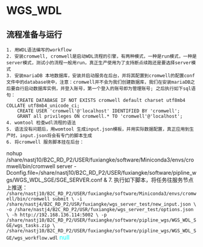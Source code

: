 # WGS_WDL

## 流程准备与运行
    1. 用WDL语法编写的workflow
    2. 安装cromwell, cromwell是启动WDL流程的引擎，有两种模式，一种是run模式，一种是server模式，测试小的流程一般用run，真正生产使用为了支持断点续跑还是要选择server模式
    3. 安装mariaDB 本地数据库，安装并启动服务在后台，并将其配置到cromwell的配置conf文件中的database块中，注意：cromwell并不会为我们创建数据库，我们在安装mariaDB之后要自行启动数据库实例，并登入账号，第一个登入的账号即为管理账号; 之后执行如下sql语句：
        CREATE DATABASE IF NOT EXISTS cromwell default charset utf8mb4 COLLATE utf8mb4_unicode_ci;
        CREATE USER 'cromwell'@'localhost' IDENTIFIED BY 'cromwell';
        GRANT all privileges ON cromwell.* TO 'cromwell'@'localhost';
    4. womtool 检查wdl流程的语法
    5. 语法没有问题后，用womtool 生成input.json模板，并用实际数据配置，真正应用到生产时，input.json将会有专门的脚本生成
    6. 将cromwell 服务脚本挂在后台：
nohup /share/nastj10/B2C_RD_P2/USER/fuxiangke/software/Miniconda3/envs/cromwell/bin/cromwell server -Dconfig.file=/share/nastj10/B2C_RD_P2/USER/fuxiangke/software/pipline_wgs/WGS_WDL_SGE/SGE_SERVER.conf &
    7. 执行如下脚本，将任务往服务节点上推送：
`/share/nastj10/B2C_RD_P2/USER/fuxiangke/software/Miniconda3/envs/cromwell/bin/cromwell submit \
    -i /share/nastj4/B2C_RD_P2/USR/fuxiangke/wgs_server_test/new_input.json \
    -o /share/nastj4/B2C_RD_P2/USR/fuxiangke/wgs_server_test/options.json \
    -h http://192.168.136.114:5002 \
    -p /share/nastj10/B2C_RD_P2/USER/fuxiangke/software/pipline_wgs/WGS_WDL_SGE/wgs_tasks.zip \
    /share/nastj10/B2C_RD_P2/USER/fuxiangke/software/pipline_wgs/WGS_WDL_SGE/wgs_workflow.wdl`
<font color=#00ffff size=3>null</font>
